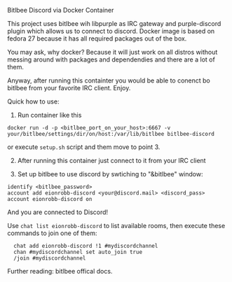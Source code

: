 Bitlbee Discord via Docker Container 

This project uses bitlbee wih libpurple as IRC gateway and purple-discord plugin which allows us to connect to discord.
Docker image is based on fedora 27 because it has all required packages out of the box.

You may ask, why docker?
Because it will just work on all distros without messing around with packages and dependendies and there are a lot of them.

Anyway, after running this containter you would be able to conenct bo bitlbee from your favorite IRC client. Enjoy. 

Quick how to use:
1. Run container like this
```
docker run -d -p <bitlbee_port_on_your_host>:6667 -v your/bitlbee/settings/dir/on/host:/var/lib/bitlbee bitlbee-discord
```
or execute `setup.sh` script and them move to point 3.

2. After running this container just connect to it from your IRC client

3. Set up bitlbee to use discord by swtiching to "&bitlbee" window:
```
identify <bitlbee_password>
account add eionrobb-discord <your@discord.mail> <discord_pass>
account eionrobb-discord on
```
And you are connected to Discord!

Use `chat list eionrobb-discord` to list available rooms, then execute these commands to join one of them:

```
  chat add eionrobb-discord !1 #mydiscordchannel
  chan #mydiscordchannel set auto_join true
  /join #mydiscordchannel
```

Further reading: bitlbee offical docs.
